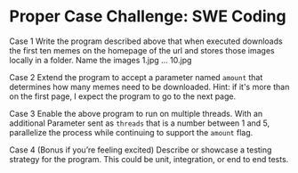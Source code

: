 # Proper Case Challenge: SWE Coding
Case 1
Write the program described above that when executed downloads the first ten memes on the
homepage of the url and stores those images locally in a folder. Name the images 1.jpg … 10.jpg

Case 2
Extend the program to accept a parameter named `amount` that determines how many memes
need to be downloaded. Hint: if it's more than on the first page, I expect the program to go to the
next page.

Case 3
Enable the above program to run on multiple threads. With an additional Parameter sent as
`threads` that is a number between 1 and 5, parallelize the process while continuing to support the
`amount` flag.

Case 4 (Bonus if you’re feeling excited)
Describe or showcase a testing strategy for the program. This could be unit, integration, or end to
end tests. 
